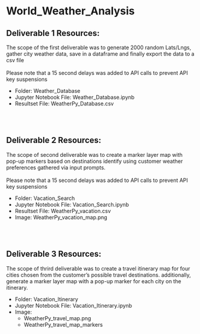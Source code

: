 # World_Weather_Analysis

## Deliverable 1 Resources:
The scope of the first deliverable was to generate 2000 random Lats/Lngs, gather city weather data, save in a dataframe and finally export the data to a csv file
</br>
</br>
Please note that a 15 second delays was added to API calls to prevent API key suspensions
</br>

- Folder: Weather_Database
- Jupyter Notebook File: Weather_Database.ipynb
- Resultset File: WeatherPy_Database.csv

</br>
</br>

## Deliverable 2 Resources:
The scope of second deliverable was to create a marker layer map with pop-up markers based on destinations identify using customer weather preferences gathered via input prompts. 
</br>
</br>
Please note that a 15 second delays was added to API calls to prevent API key suspensions
</br>

- Folder: Vacation_Search
- Jupyter Notebook File: Vacation_Search.ipynb
- Resultset File: WeatherPy_vacation.csv
- Image: WeatherPy_vacation_map.png

</br>
</br>

## Deliverable 3 Resources:
The scope of thrird deliverable was to create a travel itinerary map for four cities chosen from the customer’s possible travel destinations. additionally, generate a marker layer map with a pop-up marker for each city on the itinerary.
</br>

- Folder: Vacation_Itinerary
- Jupyter Notebook File: Vacation_Itinerary.ipynb
- Image: 
    - WeatherPy_travel_map.png
    - WeatherPy_travel_map_markers

</br>
</br>
